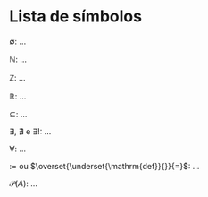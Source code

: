 # Lista de símbolos

$\emptyset$: ...

$\mathbb{N}$: ...

$\mathbb{Z}$: ...

$\mathbb{R}$: ...

$\subseteq$: ...

$\exists$, $\nexists$ e $\exists!$: ...

$\forall$: ...

$:=$ ou $\overset{\underset{\mathrm{def}}{}}{=}$: ...

$\mathcal{P}(A)$: ...

